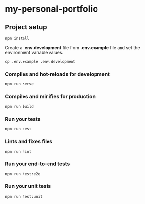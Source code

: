 # my-personal-portfolio

## Project setup
```
npm install
```

Create a **.env.development** file from **.env.example** file and set the environment variable values.
```
cp .env.example .env.development
```

### Compiles and hot-reloads for development
```
npm run serve
```

### Compiles and minifies for production
```
npm run build
```

### Run your tests
```
npm run test
```

### Lints and fixes files
```
npm run lint
```

### Run your end-to-end tests
```
npm run test:e2e
```

### Run your unit tests
```
npm run test:unit
```
